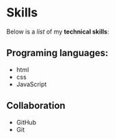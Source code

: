 # Skills
Below is a _list_ of my **technical skills**:

## Programing languages:
- html
- css
- JavaScript

## Collaboration
- GitHub
- Git
